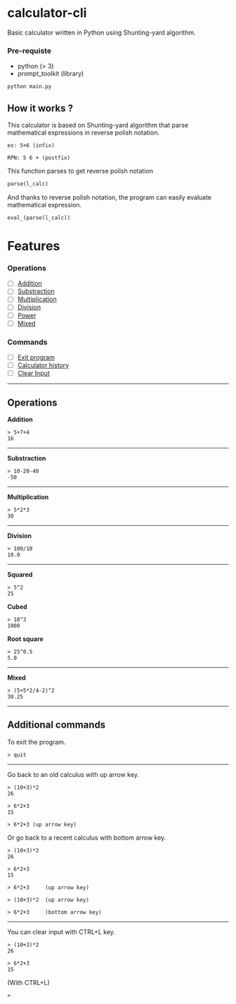 # calculator-cli

Basic calculator written in Python using Shunting-yard algorithm.

### Pre-requiste
- python (> 3)
- prompt_toolkit (library)

```
python main.py
```

## How it works ?

This calculator is based on Shunting-yard algorithm that parse mathematical expressions in reverse polish notation.

```
ex: 5+6 (infix)

RPN: 5 6 + (postfix)
```

This function parses to get reverse polish notation
```py
parse(l_calc)
```

And thanks to reverse polish notation, the program can easily evaluate mathematical expression.

```py
eval_(parse(l_calc))
```

# Features
### Operations
- [ ] [Addition](#addition)
- [ ] [Substraction](#substraction)
- [ ] [Multiplication](#multiplication)
- [ ] [Division](#division)
- [ ] [Power](#power)
- [ ] [Mixed](#mixed)

### Commands
- [ ] [Exit program](#exit)
- [ ] [Calculator history](#history)
- [ ] [Clear Input](#clear)

---

## Operations
<div id ="addition">

**Addition**
```
> 5+7+4
16
```
</div>

---

<div id ="substraction">

**Substraction**
```
> 10-20-40
-50
```
</div>

---

<div id="multiplication">

**Multiplication**
```
> 5*2*3
30
```
</div>

---

<div id ="division">

**Division**
```
> 100/10
10.0
```
</div>

---

<div id="power">

**Squared**
```
> 5^2
25
```

**Cubed**
```
> 10^3
1000
```

**Root square**
```
> 25^0.5
5.0
```

</div>

---

<div id="mixed">

**Mixed**
```
> (5+5*2/4-2)^2
30.25
```
</div>

--- 

## Additional commands

<div id="exit">

To exit the program.
```
> quit
```

</div>

---

<div id="history">

Go back to an old calculus with up arrow key.
```
> (10+3)*2
26

> 6*2+3
15

> 6*2+3 (up arrow key)
```

Or go back to a recent calculus with bottom arrow key.
```
> (10+3)*2
26

> 6*2+3
15

> 6*2+3     (up arrow key)

> (10+3)*2  (up arrow key)

> 6*2+3     (bottom arrow key)
```

</div>

---

<div id="clear">
You can clear input with CTRL+L key.

```
> (10+3)*2
26

> 6*2+3
15
```

(With CTRL+L)
```
>
```


